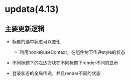 # updata(4.13)

## 主要更新逻辑

- 标题的选中状态可以变化

  - 利用hook的useContext，在组件树下传递style的状态

- 不同标题下的左边方块在不同标题下render不同的显示
- 登录状态的全局传递，并且render不同的状态
